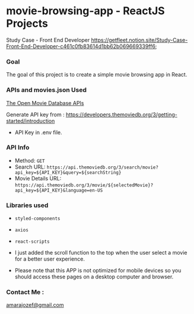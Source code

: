 # movie-browsing-app - ReactJS Projects
Study Case - Front End Developer
https://getfleet.notion.site/Study-Case-Front-End-Developer-c461c0fb83614d1bb62b069669339ff6;

### Goal
The goal of this project is to create a simple movie browsing app in React.

### APIs and movies.json Used
[The Open Movie Database APIs](https://api.themoviedb.org)

Generate API key from : https://developers.themoviedb.org/3/getting-started/introduction

* API Key in .env file.

### API Info
* Method: `GET`
* Search URL: `https://api.themoviedb.org/3/search/movie?api_key=${API_KEY}&query=${searchString}`
* Movie Details URL: `https://api.themoviedb.org/3/movie/${selectedMovie}?api_key=${API_KEY}&language=en-US`


### Libraries used
* `styled-components`
* `axios`
* `react-scripts`

* I just added the scroll function to the top when the user select a movie for a better user experience.

* Please note that this APP is not optimized for mobile devices so you should access these pages on a desktop computer and browser.

### Contact Me :
amarajozef@gmail.com